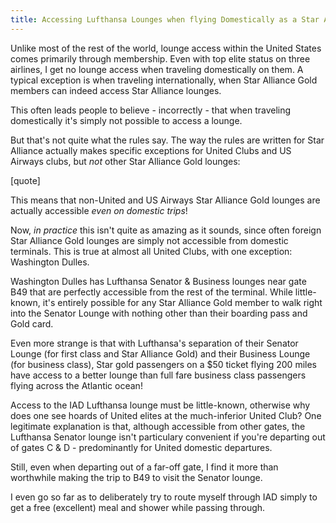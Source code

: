 ```yaml
---
title: Accessing Lufthansa Lounges when flying Domestically as a Star Alliance Gold
---
```


Unlike most of the rest of the world, lounge access within the United States
comes primarily through membership. Even with top elite status on three
airlines, I get no lounge access when traveling domestically on them. A typical
exception is when traveling internationally, when Star Alliance Gold members can
indeed access Star Alliance lounges.

This often leads people to believe - incorrectly - that when traveling
domestically it's simply not possible to access a lounge.

But that's not quite what the rules say. The way the rules are written for Star
Alliance actually makes specific exceptions for United Clubs and US Airways
clubs, but *not* other Star Alliance Gold lounges:

[quote]

This means that non-United and US Airways Star Alliance Gold lounges are
actually accessible *even on domestic trips*!

Now, *in practice* this isn't quite as amazing as it sounds, since often foreign
Star Alliance Gold lounges are simply not accessible from domestic terminals.
This is true at almost all United Clubs, with one exception: Washington Dulles.

Washington Dulles has Lufthansa Senator & Business lounges near gate B49 that
are perfectly accessible from the rest of the terminal. While little-known, it's
entirely possible for any Star Alliance Gold member to walk right into the
Senator Lounge with nothing other than their boarding pass and Gold card.

Even more strange is that with Lufthansa's separation of their Senator Lounge (for first
class and Star Alliance Gold) and their Business Lounge (for business class),
Star gold passengers on a $50 ticket flying 200 miles have access to a better
lounge than full fare business class passengers flying across the Atlantic
ocean!

Access to the IAD Lufthansa lounge must be little-known, otherwise why does one see hoards of United elites at
the much-inferior United Club? One legitimate explanation is that, although
accessible from other gates, the Lufthansa Senator lounge isn't particulary
convenient if you're departing out of gates C & D - predominantly for United
domestic departures.

Still, even when departing out of a far-off gate, I find it more than worthwhile
making the trip to B49 to visit the Senator lounge.

I even go so far as to deliberately try to route myself through IAD simply to
get a free (excellent) meal and shower while passing through.

